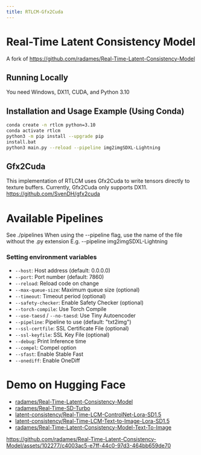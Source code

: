 ```yaml
---
title: RTLCM-Gfx2Cuda
---
```


# Real-Time Latent Consistency Model

A fork of https://github.com/radames/Real-Time-Latent-Consistency-Model

## Running Locally

You need Windows, DX11, CUDA, and Python 3.10

## Installation and Usage Example (Using Conda)

```bash
conda create -n rtlcm python=3.10
conda activate rtlcm
python3 -m pip install --upgrade pip
install.bat
python3 main.py --reload --pipeline img2imgSDXL-Lightning
```

## Gfx2Cuda

This implementation of RTLCM uses Gfx2Cuda to write tensors directly to texture buffers. Currently, Gfx2Cuda only supports DX11.
https://github.com/SvenDH/gfx2cuda

# Available Pipelines

See ./pipelines
When using the --pipeline flag, use the name of the file without the .py extension
E.g. --pipeline img2imgSDXL-Lightning

### Setting environment variables

- `--host`: Host address (default: 0.0.0.0)
- `--port`: Port number (default: 7860)
- `--reload`: Reload code on change
- `--max-queue-size`: Maximum queue size (optional)
- `--timeout`: Timeout period (optional)
- `--safety-checker`: Enable Safety Checker (optional)
- `--torch-compile`: Use Torch Compile
- `--use-taesd` / `--no-taesd`: Use Tiny Autoencoder
- `--pipeline`: Pipeline to use (default: "txt2img")
- `--ssl-certfile`: SSL Certificate File (optional)
- `--ssl-keyfile`: SSL Key File (optional)
- `--debug`: Print Inference time
- `--compel`: Compel option
- `--sfast`: Enable Stable Fast
- `--onediff`: Enable OneDiff

# Demo on Hugging Face

- [radames/Real-Time-Latent-Consistency-Model](https://huggingface.co/spaces/radames/Real-Time-Latent-Consistency-Model)
- [radames/Real-Time-SD-Turbo](https://huggingface.co/spaces/radames/Real-Time-SD-Turbo)
- [latent-consistency/Real-Time-LCM-ControlNet-Lora-SD1.5](https://huggingface.co/spaces/latent-consistency/Real-Time-LCM-ControlNet-Lora-SD1.5)
- [latent-consistency/Real-Time-LCM-Text-to-Image-Lora-SD1.5](https://huggingface.co/spaces/latent-consistency/Real-Time-LCM-Text-to-Image-Lora-SD1.5)
- [radames/Real-Time-Latent-Consistency-Model-Text-To-Image](https://huggingface.co/spaces/radames/Real-Time-Latent-Consistency-Model-Text-To-Image)

https://github.com/radames/Real-Time-Latent-Consistency-Model/assets/102277/c4003ac5-e7ff-44c0-97d3-464bb659de70
